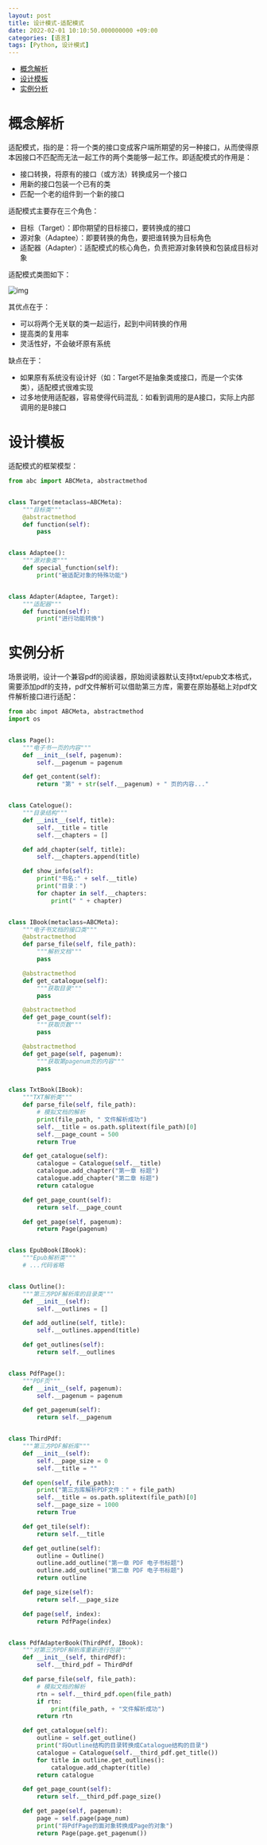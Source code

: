 ```yaml
---
layout: post
title: 设计模式-适配模式
date: 2022-02-01 10:10:50.000000000 +09:00
categories: [语言]
tags: [Python, 设计模式]
---
```

- [概念解析](#sec-1)
- [设计模板](#sec-2)
- [实例分析](#sec-3)

# 概念解析<a id="sec-1"></a>

适配模式，指的是：将一个类的接口变成客户端所期望的另一种接口，从而使得原本因接口不匹配而无法一起工作的两个类能够一起工作。即适配模式的作用是：

-   接口转换，将原有的接口（或方法）转换成另一个接口
-   用新的接口包装一个已有的类
-   匹配一个老的组件到一个新的接口

适配模式主要存在三个角色：

-   目标（Target）：即你期望的目标接口，要转换成的接口
-   源对象（Adaptee）：即要转换的角色，要把谁转换为目标角色
-   适配器（Adapter）：适配模式的核心角色，负责把源对象转换和包装成目标对象

适配模式类图如下： 

![img](https://cdn.jsdelivr.net/gh/ZhengWG/Imgs_blog//2022-02-01-%25E8%25AE%25BE%25E8%25AE%25A1%25E6%25A8%25A1%25E5%25BC%258F-%25E9%2580%2582%25E9%2585%258D%25E6%25A8%25A1%25E5%25BC%258F/20220202_223737.png)

其优点在于：

-   可以将两个无关联的类一起运行，起到中间转换的作用
-   提高类的复用率
-   灵活性好，不会破坏原有系统

缺点在于：

-   如果原有系统没有设计好（如：Target不是抽象类或接口，而是一个实体类），适配模式很难实现
-   过多地使用适配器，容易使得代码混乱：如看到调用的是A接口，实际上内部调用的是B接口

# 设计模板<a id="sec-2"></a>

适配模式的框架模型：

```python
from abc import ABCMeta, abstractmethod


class Target(metaclass=ABCMeta):
    """目标类"""
    @abstractmethod
    def function(self):
        pass


class Adaptee():
    """源对象类"""
    def special_function(self):
        print("被适配对象的特殊功能")


class Adapter(Adaptee, Target):
    """适配器"""
    def function(self):
        print("进行功能转换")
```

# 实例分析<a id="sec-3"></a>

场景说明，设计一个兼容pdf的阅读器，原始阅读器默认支持txt/epub文本格式，需要添加pdf的支持，pdf文件解析可以借助第三方库，需要在原始基础上对pdf文件解析接口进行适配：

```python
from abc impot ABCMeta, abstractmethod
import os


class Page():
    """电子书一页的内容"""
    def __init__(self, pagenum):
        self.__pagenum = pagenum

    def get_content(self):
        return "第" + str(self.__pagenum) + " 页的内容..."


class Catelogue():
    """目录结构"""
    def __init__(self, title):
        self.__title = title
        self.__chapters = []

    def add_chapter(self, title):
        self.__chapters.append(title)

    def show_info(self):
        print("书名:" + self.__title)
        print("目录：")
        for chapter in self.__chapters:
            print(" " + chapter)


class IBook(metaclass=ABCMeta):
    """电子书文档的接口类"""
    @abstractmethod
    def parse_file(self, file_path):
        """解析文档"""
        pass

    @abstractmethod
    def get_catalogue(self):
        """获取目录"""
        pass

    @abstractmethod
    def get_page_count(self):
        """获取页数"""
        pass

    @abstractmethod
    def get_page(self, pagenum):
        """获取第pagenum页的内容"""
        pass


class TxtBook(IBook):
    """TXT解析类"""
    def parse_file(self, file_path):
        # 模拟文档的解析
        print(file_path, " 文件解析成功")
        self.__title = os.path.splitext(file_path)[0]
        self.__page_count = 500
        return True

    def get_catalogue(self):
        catalogue = Catalogue(self.__title)
        catalogue.add_chapter("第一章 标题")
        catalogue.add_chapter("第二章 标题")
        return catalogue

    def get_page_count(self):
        return self.__page_count

    def get_page(self, pagenum):
        return Page(pagenum)


class EpubBook(IBook):
    """Epub解析类"""
    # ...代码省略


class Outline():
    """第三方PDF解析库的目录类"""
    def __init__(self):
        self.__outlines = []

    def add_outline(self, title):
        self.__outlines.append(title)

    def get_outlines(self):
        return self.__outlines


class PdfPage():
    """PDF页"""
    def __init__(self, pagenum):
        self.__pagenum = pagenum

    def get_pagenum(self):
        return self.__pagenum


class ThirdPdf:
    """第三方PDF解析库"""
    def __init__(self):
        self.__page_size = 0
        self.__title = ""

    def open(self, file_path):
        print("第三方库解析PDF文件：" + file_path)
        self.__title = os.path.splitext(file_path)[0]
        self.__page_size = 1000
        return True

    def get_tile(self):
        return self.__title

    def get_outline(self):
        outline = Outline()
        outline.add_outline("第一章 PDF 电子书标题")
        outline.add_outline("第二章 PDF 电子书标题")
        return outline

    def page_size(self):
        return self.__page_size

    def page(self, index):
        return PdfPage(index)


class PdfAdapterBook(ThirdPdf, IBook):
    """对第三方PDF解析库重新进行包装"""
    def __init__(self, thirdPdf):
        self.__third_pdf = ThirdPdf

    def parse_file(self, file_path):
        # 模拟文档的解析
        rtn = self.__third_pdf.open(file_path)
        if rtn:
            print(file_path, + "文件解析成功")
        return rtn

    def get_catalogue(self):
        outline = self.get_outline()
        print("将Outline结构的目录转换成Catalogue结构的目录")
        catalogue = Catalogue(self.__third_pdf.get_title())
        for title in outline.get_outlines():
            catalogue.add_chapter(title)
        return catalogue

    def get_page_count(self):
        return self.__third_pdf.page_size()

    def get_page(self, pagenum):
        page = self.page(page_num)
        print("将PdfPage的面对象转换成Page的对象")
        return Page(page.get_pagenum())
```
